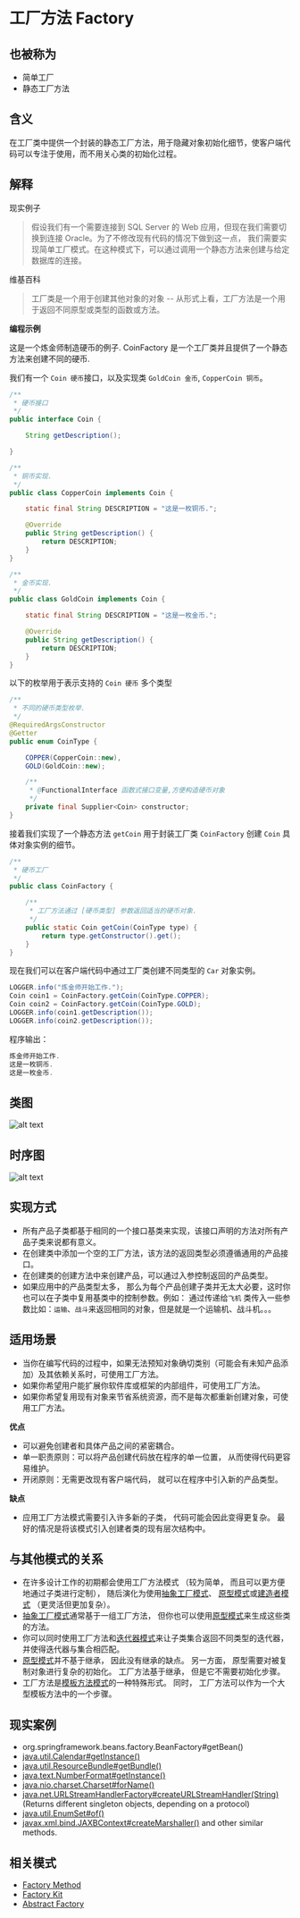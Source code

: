 # 工厂方法 Factory

## 也被称为

* 简单工厂
* 静态工厂方法

## 含义

在工厂类中提供一个封装的静态工厂方法，用于隐藏对象初始化细节，使客户端代码可以专注于使用，而不用关心类的初始化过程。

## 解释

现实例子

> 假设我们有一个需要连接到 SQL Server 的 Web 应用，但现在我们需要切换到连接 Oracle。为了不修改现有代码的情况下做到这一点，
> 我们需要实现简单工厂模式。在这种模式下，可以通过调用一个静态方法来创建与给定数据库的连接。

维基百科

> 工厂类是一个用于创建其他对象的对象 -- 从形式上看，工厂方法是一个用于返回不同原型或类型的函数或方法。

**编程示例**

这是一个炼金师制造硬币的例子. CoinFactory 是一个工厂类并且提供了一个静态方法来创建不同的硬币.

我们有一个  `Coin 硬币`接口，以及实现类 `GoldCoin 金币`, `CopperCoin 铜币`。

```java
/**
 * 硬币接口
 */
public interface Coin {

    String getDescription();

}

/**
 * 铜币实现.
 */
public class CopperCoin implements Coin {

    static final String DESCRIPTION = "这是一枚铜币.";

    @Override
    public String getDescription() {
        return DESCRIPTION;
    }
}

/**
 * 金币实现.
 */
public class GoldCoin implements Coin {

    static final String DESCRIPTION = "这是一枚金币.";

    @Override
    public String getDescription() {
        return DESCRIPTION;
    }
}
```

以下的枚举用于表示支持的 `Coin 硬币` 多个类型

```java
/**
 * 不同的硬币类型枚举.
 */
@RequiredArgsConstructor
@Getter
public enum CoinType {

    COPPER(CopperCoin::new),
    GOLD(GoldCoin::new);

    /**
     * @FunctionalInterface 函数式接口变量,方便构造硬币对象
     */
    private final Supplier<Coin> constructor;
}

```

接着我们实现了一个静态方法  `getCoin` 用于封装工厂类 `CoinFactory`  创建 `Coin` 具体对象实例的细节。

```java
/**
 * 硬币工厂
 */
public class CoinFactory {

    /**
     * 工厂方法通过 [硬币类型] 参数返回适当的硬币对象.
     */
    public static Coin getCoin(CoinType type) {
        return type.getConstructor().get();
    }
}
```

现在我们可以在客户端代码中通过工厂类创建不同类型的 `Car` 对象实例。

```java
LOGGER.info("炼金师开始工作.");
Coin coin1 = CoinFactory.getCoin(CoinType.COPPER);
Coin coin2 = CoinFactory.getCoin(CoinType.GOLD);
LOGGER.info(coin1.getDescription());
LOGGER.info(coin2.getDescription());
```

程序输出：

```java
炼金师开始工作.
这是一枚铜币.
这是一枚金币.
```

## 类图

![alt text](../../resources/puml/uml/factory.urm.png "Factory pattern class diagram")

## 时序图

![alt text](../../resources/puml/puml/Factory.png)

## 实现方式

* 所有产品子类都基于相同的一个接口基类来实现，该接口声明的方法对所有产品子类来说都有意义。
* 在创建类中添加一个空的工厂方法，该方法的返回类型必须遵循通用的产品接口。
* 在创建类的创建方法中来创建产品，可以通过入参控制返回的产品类型。
* 如果应用中的产品类型太多， 那么为每个产品创建子类并无太大必要，这时你也可以在子类中复用基类中的控制参数。例如： 通过传递给`飞机` 类传入一些参数比如：`运输`、`战斗`来返回相同的对象，但是就是一个运输机、战斗机。。。

## 适用场景

* 当你在编写代码的过程中，如果无法预知对象确切类别（可能会有未知产品添加）及其依赖关系时，可使用工厂方法。
* 如果你希望用户能扩展你软件库或框架的内部组件，可使用工厂方法。
* 如果你希望复用现有对象来节省系统资源，而不是每次都重新创建对象，可使用工厂方法。

**优点**

* 可以避免创建者和具体产品之间的紧密耦合。
* 单一职责原则：可以将产品创建代码放在程序的单一位置， 从而使得代码更容易维护。
* 开闭原则：无需更改现有客户端代码， 就可以在程序中引入新的产品类型。

**缺点**

* 应用工厂方法模式需要引入许多新的子类， 代码可能会因此变得更复杂。 最好的情况是将该模式引入创建者类的现有层次结构中。

## 与其他模式的关系
* 在许多设计工作的初期都会使用工厂方法模式 （较为简单， 而且可以更方便地通过子类进行定制）， 随后演化为使用[抽象工厂模式](Abstract)、 [原型模式](Prototype)或[建造者模式](Builder) （更灵活但更加复杂）。
* [抽象工厂模式](Abstract)通常基于一组工厂方法， 但你也可以使用[原型模式](Prototype)来生成这些类的方法。
* 你可以同时使用工厂方法和[迭代器模式](Iterator)来让子类集合返回不同类型的迭代器， 并使得迭代器与集合相匹配。
* [原型模式](Prototype)并不基于继承， 因此没有继承的缺点。 另一方面， 原型需要对被复制对象进行复杂的初始化。 工厂方法基于继承， 但是它不需要初始化步骤。
* 工厂方法是[模板方法模式](Template)的一种特殊形式。 同时， 工厂方法可以作为一个大型模板方法中的一个步骤。

## 现实案例

* org.springframework.beans.factory.BeanFactory#getBean()
* [java.util.Calendar#getInstance()](https://docs.oracle.com/javase/8/docs/api/java/util/Calendar.html#getInstance--)
* [java.util.ResourceBundle#getBundle()](https://docs.oracle.com/javase/8/docs/api/java/util/ResourceBundle.html#getBundle-java.lang.String-)
* [java.text.NumberFormat#getInstance()](https://docs.oracle.com/javase/8/docs/api/java/text/NumberFormat.html#getInstance--)
* [java.nio.charset.Charset#forName()](https://docs.oracle.com/javase/8/docs/api/java/nio/charset/Charset.html#forName-java.lang.String-)
* [java.net.URLStreamHandlerFactory#createURLStreamHandler(String)](https://docs.oracle.com/javase/8/docs/api/java/net/URLStreamHandlerFactory.html) (Returns different singleton objects, depending on a protocol)
* [java.util.EnumSet#of()](https://docs.oracle.com/javase/8/docs/api/java/util/EnumSet.html#of(E))
* [javax.xml.bind.JAXBContext#createMarshaller()](https://docs.oracle.com/javase/8/docs/api/javax/xml/bind/JAXBContext.html#createMarshaller--) and other similar methods.

## 相关模式

* [Factory Method](https://java-design-patterns.com/patterns/factory-method/)
* [Factory Kit](https://java-design-patterns.com/patterns/factory-kit/)
* [Abstract Factory](https://java-design-patterns.com/patterns/abstract-factory/)

